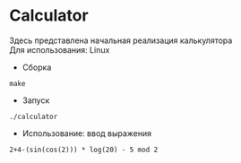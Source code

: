 # Calculator
Здесь представлена начальная реализация калькулятора  
Для использования:
Linux  
  - Сборка 
  ```
  make
  ```
  - Запуск  
  ```
  ./calculator  
  ```
  - Использование: ввод выражения
  ```
  2+4-(sin(cos(2))) * log(20) - 5 mod 2
  ```    
